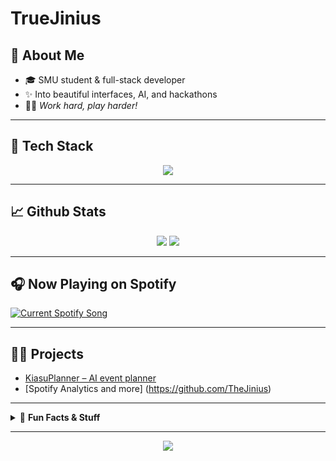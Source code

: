 # TrueJinius

## 👋 About Me

- 🎓 SMU student & full-stack developer
- ✨ Into beautiful interfaces, AI, and hackathons
- 🏄‍♂️ *Work hard, play harder!*

---

## 🚀 Tech Stack

<p align="center">
  <img src="https://skillicons.dev/icons?i=js,ts,react,nextjs,python,fastapi,docker,aws,tailwind,mui,postgres" />
</p>

---

## 📈 Github Stats

<p align="center">
  <img src="https://github-readme-stats.vercel.app/api?username=TheJinius&show_icons=true&hide_border=true&title_color=2EC4B6&icon_color=232946&text_color=232946&bg_color=ffffff"/>
  <img src="https://github-readme-stats.vercel.app/api/top-langs/?username=TheJinius&layout=compact&title_color=FF6B6B&text_color=232946&bg_color=ffffff"/>
</p>

---

## 🎧 Now Playing on Spotify

<a href="https://TrueJinius.pythonanywhere.com/link">
  <img
    src="https://TrueJinius.pythonanywhere.com?spin=true&theme=dark&scan=true&eq_color=rainbow"
    alt="Current Spotify Song"
  />
</a>

---

## 🧑‍💻 Projects

- [KiasuPlanner – AI event planner](https://github.com/itsnotkx/HEAP2025)
- [Spotify Analytics and more] (https://github.com/TheJinius)


---

<details>
  <summary>📝 <b>Fun Facts & Stuff</b></summary>
  <ul>
    <li>💡 I love cats, I have 6.</li>
    <li>🛠️ I listen to so much music I use 3 platforms.</li>
    <li>🎵 Vibecoder.</li>
  </ul>
</details>

---

<p align="center">
  <img src="https://capsule-render.vercel.app/api?type=waving&height=60&color=FF6B6B&section=footer"/>
</p>
